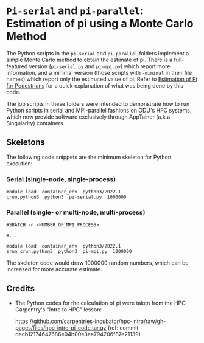 `Pi-serial` and `pi-parallel`: Estimation of pi using a Monte Carlo Method
==========================================================================


The Python scripts in the `pi-serial` and `pi-parallel` folders
implement a simple Monte Carlo method to obtain the estimate of pi.
There is a full-featured version (`pi-serial.py` and `pi-mpi.py`)
which report more information,
and a minimal version (those scripts with `-minimal` in their file names)
which report only the estimated value of pi.
Refer to [Estimation of Pi for Pedestrians][est-pi-pedestrian]
for a quick explanation of what was being done by this code.

<!-- FIXME Explain the difference between the outputs of the full-featured
and minimal versions -->

The job scripts in these folders were intended to demonstrate how to
run Python scripts in serial and MPI-parallel fashions on ODU's HPC
systems, which now provide software exclusively through AppTainer
(a.k.a. Singularity) containers.


Skeletons
---------

The following code snippets are the minimum skeleton for Python execution:

### Serial (single-node, single-process)
```
module load  container_env  python3/2022.1
crun.python3  python3  pi-serial.py  1000000
```

### Parallel (single- or multi-node, multi-process)
```
#SBATCH -n <NUMBER_OF_MPI_PROCESS>

#...

module load  container_env  python3/2022.1
srun crun.python3  python3  pi-mpi.py  1000000
```

The skeleton code would draw 1000000 random numbers,
which can be increased for more accurate estimate.


Credits
-------

* The Python codes for the calculation of pi were taken
  from the HPC Carpentry's "Intro to HPC" lesson:

  https://github.com/carpentries-incubator/hpc-intro/raw/gh-pages/files/hpc-intro-pi-code.tar.gz
  (ref: commit decb12174647686e04b00e3ea794206f87e21139)


[est-pi-pedestrian]: https://www.hpc-carpentry.org/hpc-parallel-novice/01-estimate-of-pi/index.html

